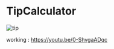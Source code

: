 # TipCalculator
![tip](https://user-images.githubusercontent.com/37221963/120057537-790a2200-c061-11eb-80ba-47cddfc30dce.PNG)


working : https://youtu.be/0-ShvgaADqc
